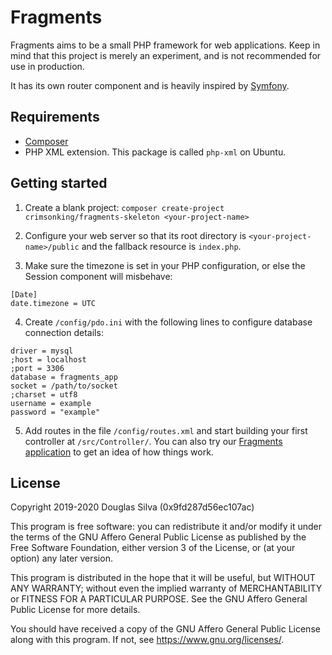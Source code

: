 # Fragments
Fragments aims to be a small PHP framework for web applications. Keep in mind that this project is merely an experiment, and is not recommended for use in production.

It has its own router component and is heavily inspired by [Symfony](https://symfony.com/).

## Requirements
- [Composer](https://getcomposer.org/)
- PHP XML extension. This package is called `php-xml` on Ubuntu.

## Getting started
1. Create a blank project:
`composer create-project crimsonking/fragments-skeleton <your-project-name>`

2. Configure your web server so that its root directory is `<your-project-name>/public` and the fallback resource is `index.php`.

3. Make sure the timezone is set in your PHP configuration, or else the Session component will misbehave:
```
[Date]
date.timezone = UTC
```

4. Create `/config/pdo.ini` with the following lines to configure database connection details:
```
driver = mysql
;host = localhost
;port = 3306
database = fragments_app
socket = /path/to/socket
;charset = utf8
username = example
password = "example"
```

5. Add routes in the file `/config/routes.xml` and start building your first controller at `/src/Controller/`. You can also try our [Fragments application](https://github.com/o-alquimista/fragments-app) to get an idea of how things work.

## License
Copyright 2019-2020 Douglas Silva (0x9fd287d56ec107ac)

This program is free software: you can redistribute it and/or modify
it under the terms of the GNU Affero General Public License as published by
the Free Software Foundation, either version 3 of the License, or
(at your option) any later version.

This program is distributed in the hope that it will be useful,
but WITHOUT ANY WARRANTY; without even the implied warranty of
MERCHANTABILITY or FITNESS FOR A PARTICULAR PURPOSE.  See the
GNU Affero General Public License for more details.

You should have received a copy of the GNU Affero General Public License
along with this program.  If not, see <https://www.gnu.org/licenses/>.
